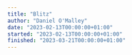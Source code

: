 ```yaml
---
title: "Blitz"
author: "Daniel O'Malley"
date: "2023-02-13T00:00:00+01:00"
started: "2023-02-13T00:00:00+01:00"
finished: "2023-03-21T00:00:00+01:00"
---
```


